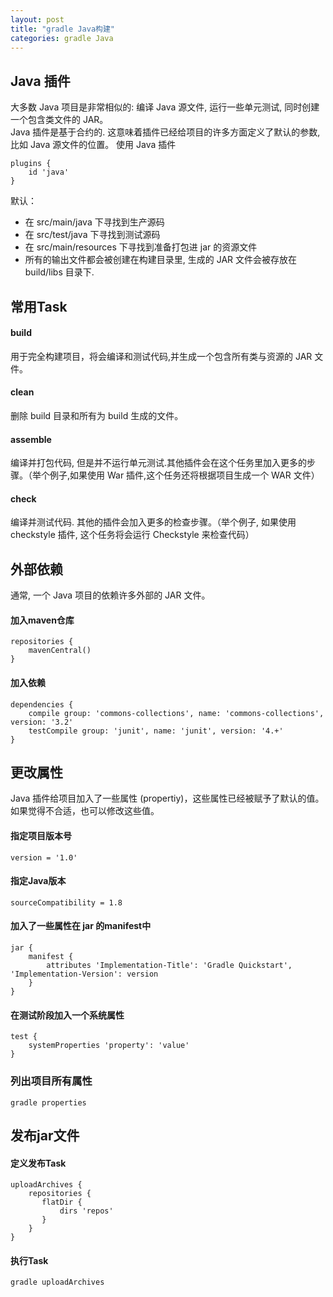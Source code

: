 ```yaml
---
layout: post
title: "gradle Java构建"
categories: gradle Java
---
```


## Java 插件

大多数 Java 项目是非常相似的: 编译 Java 源文件, 运行一些单元测试, 同时创建一个包含类文件的 JAR。  
Java 插件是基于合约的. 这意味着插件已经给项目的许多方面定义了默认的参数, 比如 Java 源文件的位置。
使用 Java 插件

```
plugins {
    id 'java'
}
```

默认：

- 在 src/main/java 下寻找到生产源码
- 在 src/test/java 下寻找到测试源码
- 在 src/main/resources 下寻找到准备打包进 jar 的资源文件
- 所有的输出文件都会被创建在构建目录里, 生成的 JAR 文件会被存放在 build/libs 目录下.

## 常用Task

#### build

用于完全构建项目，将会编译和测试代码,并生成一个包含所有类与资源的 JAR 文件。

#### clean

删除 build 目录和所有为 build 生成的文件。

#### assemble

编译并打包代码, 但是并不运行单元测试.其他插件会在这个任务里加入更多的步骤。（举个例子,如果使用 War 插件,这个任务还将根据项目生成一个 WAR 文件）

#### check

编译并测试代码. 其他的插件会加入更多的检查步骤。（举个例子, 如果使用 checkstyle 插件, 这个任务将会运行 Checkstyle 来检查代码）

## 外部依赖
通常, 一个 Java 项目的依赖许多外部的 JAR 文件。
#### 加入maven仓库
```
repositories {
    mavenCentral()
}
```
#### 加入依赖
```
dependencies {
    compile group: 'commons-collections', name: 'commons-collections', version: '3.2'
    testCompile group: 'junit', name: 'junit', version: '4.+'
}
```

## 更改属性
Java 插件给项目加入了一些属性 (propertiy)，这些属性已经被赋予了默认的值。
如果觉得不合适，也可以修改这些值。 
#### 指定项目版本号 
```
version = '1.0'
```
#### 指定Java版本
```
sourceCompatibility = 1.8
```
#### 加入了一些属性在 jar 的manifest中
```
jar {
    manifest {
        attributes 'Implementation-Title': 'Gradle Quickstart', 'Implementation-Version': version
    }
}
```
#### 在测试阶段加入一个系统属性
```
test {
    systemProperties 'property': 'value'
}
```
### 列出项目所有属性
```
gradle properties   
```

## 发布jar文件
#### 定义发布Task
```
uploadArchives {
    repositories {
       flatDir {
           dirs 'repos'
       }
    }
}
```
#### 执行Task
```
gradle uploadArchives
```